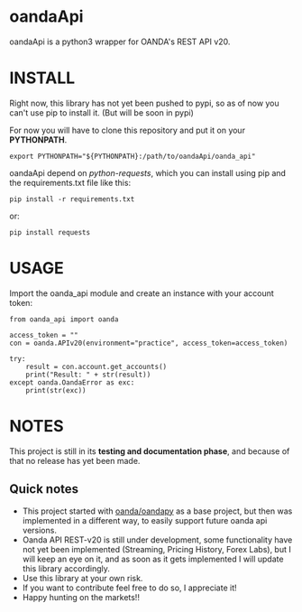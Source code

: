 oandaApi
=======

oandaApi is a python3 wrapper for OANDA's REST API v20.

INSTALL
=======

Right now, this library has not yet been pushed to pypi, so as of now you can't use pip to install it. (But will be soon in pypi)

For now you will have to clone this repository and put it on your __PYTHONPATH__.
```
export PYTHONPATH="${PYTHONPATH}:/path/to/oandaApi/oanda_api"
```

oandaApi depend on _python-requests_, which you can install using pip and the requirements.txt file like this:
```
pip install -r requirements.txt
```

or:
```
pip install requests
```

USAGE
=====

Import the oanda_api module and create an instance with your account token:
```
from oanda_api import oanda

access_token = ""
con = oanda.APIv20(environment="practice", access_token=access_token)

try:
    result = con.account.get_accounts()
    print("Result: " + str(result))
except oanda.OandaError as exc:
    print(str(exc))
```

NOTES
=====

This project is still in its __testing and documentation phase__, and because of that no release has yet been made.

Quick notes
-----------

* This project started with [oanda/oandapy](https://github.com/oanda/oandapy) as a base project, but then was implemented in a different way, to easily support future oanda api versions.
* Oanda API REST-v20 is still under development, some functionality have not yet been implemented (Streaming, Pricing History, Forex Labs), but I will keep an eye on it, and as soon as it gets implemented I will update this library accordingly.
* Use this library at your own risk.
* If you want to contribute feel free to do so, I appreciate it!
* Happy hunting on the markets!!
